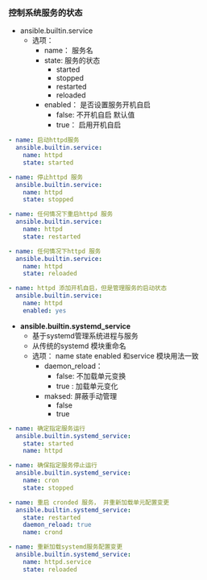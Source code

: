 ### 控制系统服务的状态  

- ansible.builtin.service
  - 选项：
    - name： 服务名
    - state:    服务的状态
      - started
      - stopped
      - restarted
      - reloaded
    - enabled： 是否设置服务开机自启
      - false: 不开机自启 默认值
      - true： 启用开机自启

```yaml
- name: 启动httpd服务
  ansible.builtin.service:
    name: httpd
    state: started

- name: 停止httpd 服务
  ansible.builtin.service:
    name: httpd
    state: stopped

- name: 任何情况下重启httpd 服务
  ansible.builtin.service:
    name: httpd
    state: restarted

- name: 任何情况下httpd 服务
  ansible.builtin.service:
    name: httpd
    state: reloaded

- name: httpd 添加开机自启，但是管理服务的启动状态
  ansible.builtin.service:
    name: httpd
    enabled: yes

```

- **ansible.builtin.systemd_service**
  - 基于systemd管理系统进程与服务
  - 从传统的systemd 模块重命名
  - 选项： name state  enabled 和service 模块用法一致
    - daemon_reload：
      - false: 不加载单元变换
      - true : 加载单元变化
    - maksed:  屏蔽手动管理
      - false
      - true

```yaml
- name: 确定指定服务运行
  ansible.builtin.systemd_service:
    state: started
    name: httpd

- name: 确保指定服务停止运行
  ansible.builtin.systemd_service:
    name: cron
    state: stopped

- name: 重启 cronded 服务， 并重新加载单元配置变更   
  ansible.builtin.systemd_service:
    state: restarted
    daemon_reload: true
    name: crond

- name: 重新加载systemd服务配置变更
  ansible.builtin.systemd_service:
    name: httpd.service
    state: reloaded

```

